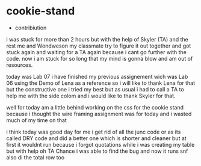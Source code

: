 # cookie-stand

- contribiution

i was stuck for more than 2 hours but with the help of Skyler (TA)
and the rest me and Wondweson my classmate try to figure it out together
and got stuck again and waiting for a TA again because i cant go further with the code.
now i am stuck for so long that my mind is gonna blow and am out of resources.

today was Lab 07 i have finished my previous assignement wich was Lab 06 using the Demo 
of Lena as a reference so i will like to thank Lena for that but the constructive one i tried 
my best but as usual i had to call a TA to help me with the side colom and i would like to thank 
Skyler for that.

well for today am a little behind working on the css for the cookie stand
because i thought the wire framing assignment was for today and i wasted much of my time on that 

i think today was good day for me i get rid of all the junc code or as its called DRY code and did a better one which is shorter and cleaner but at first it wouldnt run because i forgot quotations while i was creating my table but with help oh TA Chance i was able to find the bug and now it runs snf also di the total row too